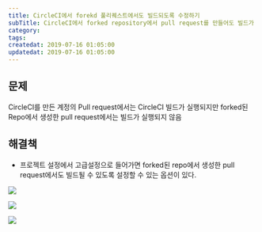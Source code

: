 ```yaml
---
title: CircleCI에서 forekd 풀리퀘스트에서도 빌드되도록 수정하기
subTitle: CircleCI에서 forked repository에서 pull request를 만들어도 빌드가 실행되도록 수정하기
category: 
tags: 
createdat: 2019-07-16 01:05:00
updatedat: 2019-07-16 01:05:00
---
```


## 문제

CircleCI를 만든 계정의 Pull request에서는 CircleCI 빌드가 실행되지만 forked된
Repo에서 생성한 pull request에서는 빌드가 실행되지 않음

## 해결책

* 프로젝트 설정에서 고급설정으로 들어가면 forked된 repo에서 생성한 pull
  request에서도 빌드될 수 있도록 설정할 수 있는 옵션이 있다.

![](https://user-images.githubusercontent.com/14071105/61230488-178a8400-a765-11e9-9bd0-a4be97ef2a01.png)

![](https://user-images.githubusercontent.com/14071105/61230492-19544780-a765-11e9-80b7-92a51a6b1066.png)

![](https://user-images.githubusercontent.com/14071105/61230498-1b1e0b00-a765-11e9-861c-9084b914c7e5.png)

